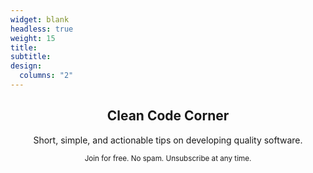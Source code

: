 ```yaml
---
widget: blank
headless: true
weight: 15
title:
subtitle:
design:
  columns: "2"
---
```


<div style="text-align: center">
<h2>Clean Code Corner</h2>

Short, simple, and actionable tips on developing quality software.

<script async data-uid="c5699c15a9" src="https://arhohuttunen.ck.page/c5699c15a9/index.js"></script>

<small>Join for free. No spam. Unsubscribe at any time.</small>
</div>
